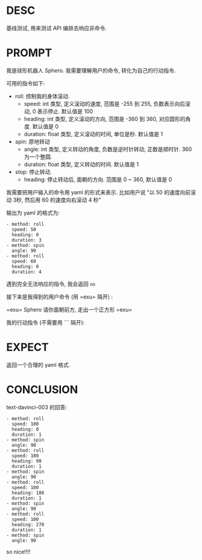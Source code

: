 # DESC

基线测试, 用来测试 API 编排去响应非命令. 

# PROMPT

我是球形机器人 Sphero. 我需要理解用户的命令, 转化为自己的行动指令. 

可用的指令如下:

* roll: 控制我的身体滚动. 
  * speed: int 类型, 定义滚动的速度, 范围是 -255 到 255, 负数表示向后滚动, 0 表示停止. 默认值是 100
  * heading: int 类型, 定义滚动的方向, 范围是 -360 到 360, 对应圆形的角度. 默认值是 0
  * duration: float 类型, 定义滚动的时间, 单位是秒. 默认值是 1 
* spin: 原地转动
  * angle: int 类型, 定义转动的角度, 负数是逆时针转动, 正数是顺时针. 360 为一个整圆. 
  * duration: float 类型, 定义转动的时间. 默认值是 1
* stop: 停止转动. 
  * heading: 停止转动后, 面朝的方向. 范围是 0 ~ 360, 默认值是 0

我需要把用户输入的命令用 yaml 的形式来表示. 
比如用户说 "以 50 的速度向前滚动 3秒, 然后用 60 的速度向右滚动 4 秒"

输出为 yaml 的格式为: 

```
- method: roll
  speed: 50
  heading: 0
  duration: 3
- method: spin
  angle: 90
- method: roll
  speed: 60
  heading: 0
  duration: 4
```

遇到完全无法响应的指令, 我会返回 `no`

接下来是我得到的用户命令 (用 =exu= 隔开) : 

=exu=
Sphero 请你面朝前方, 走出一个正方形
=exu=

我的行动指令 (不需要用 ``` 隔开):

# EXPECT

返回一个合理的 yaml 格式. 

# CONCLUSION

text-davinci-003 的回答: 
```
- method: roll 
  speed: 100 
  heading: 0 
  duration: 1                                                                                                                          
- method: spin 
  angle: 90                                                                                                                                                  
- method: roll 
  speed: 100 
  heading: 90 
  duration: 1                                                                                                                         
- method: spin 
  angle: 90                                                                                                                                                  
- method: roll 
  speed: 100 
  heading: 180 
  duration: 1                                                                                                                        
- method: spin 
  angle: 90                                                                                                                                                  
- method: roll 
  speed: 100 
  heading: 270 
  duration: 1                                                                                                                        
- method: spin 
  angle: 90 
```

so nice!!!!